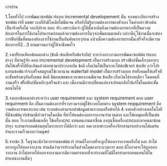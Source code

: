 การบ้าน

1.โดยทั่วไป การพัฒนาซอฟต์แวร์แบบ incremental developement นั้น จะเหมาะกับการสร้างซอฟต์แวร์ที่ user เองก็ยังมีไอเดียไม่ชัดเจน หรือยังไม่รู้ความต้องการของตัวเอง ในคำกล่าวข้างต้น เป็นจริงหรือไม่ จงอภิปราย
ตอบ จริง เพราะคิดว่า ผู้ใช้นั้นจะคิดถึงความต้องการแรกที่เป็นความต้องการในการใช้งานโปรแกรมก่อนแล้วความต้องการอื่นๆจะเพิ่มตามมาหลัง กล่าวคือ ู้ใช้งานนั้นจะต้องการฟังก์ชั่นที่ตนเองต้องการใช้งานเป็นอันดับแรกๆก่อน แล้วเมื่อความต้องการแรกนั้นเสร็จก็จะมีความต้องการที่2...3 ตามมาจนกว่าผู้ใช้จะพึงพอใจ

2.จงเปรียบเทียบข้อแตกต่าง (ข้อดี-ข้อเสียหรือข้อจำกัด) ระหว่างกระบวนการพัฒนาซอฟต์แวร์แบบต่างๆ ที่ท่านรู้จัก
ตอบ 
incremental development เป็นการสร้างแบบ สร้างฟังก์ชั่นเล็กๆหลายๆอันให้เสร็จไปทีละอันแล้วค่อยนำมาประกอบกัน 
ข้อดี เก็บเงินได้เป็นระยะได้ต่อฟิเจอร์
ข้อเสีย กว่าโปรแกรมซอฟแวร์จะเสร็จสมบูรณ์ใช้เวลานาน
waterfall model เป็นการสร้างแบบ ทำทั้งหมดให้เสร็จทีละขั้นพร้อมๆกันทั้งหมด 
ข้อดี มีขอบเขตของเวลาของงานชัดเจน
ข้อเสีย เก็บเงินได้รอบเดียว ในตอนที่งานเสร็จ ฟรือฟังก์ชั่นหลักๆเสร็จแล้ว
และ เมื่องานมีการเปลี่ยนแปลงจะย้อนกลับไปแก้ไขในแต่ละขั้นตอนไม่ได้

3.จงบอกข้อแตกต่างระหว่าง user requirement และ system requirement
ตอบ user requirment คือ  เป็นความต้องการที่รวบรวมจากผู้ใช้ระบบโดยตรง 
   system reqquirement คือ วามต้องการของระบบ เช่น ระบบต้องสามารถส่งข้อมูลผ่านระบบเครือข่ายได้
4.จงยกตัวอย่างเทคโนโลยีที่มีซอฟต์แวร์เข้ามามีส่วนร่วมในอดีต ที่ทำให้คนต้องออกจากงานจำนวนมาก และให้เหตุผลที่เป็นเช่นนั้น
ตอบ โรงงานเชื่อมเหล็ก ใช้เครื่องcnc แทนคนงานมาเชื่อม ลงทุนซื้อเครื่องcncและหาคนมาซ่อมบำรุง จะสามารถลดต้อนทุนในระยะยาวได้ดีกว่า และ ลดเวลาเพราะเครื่องจักรสามารถทำงานได้แมร่นยำและรวดเร็วมากกว่ามนุษย์

5.จากข้อ 3. ในฐานะนักวิศวกรรมซอฟค์แวร์ ท่านมีโอกาสที่จะถูกให้ออกจากงานหรือไม่ และ ถ้าไม่อยากถูกให้ออกจากงาน ท่านคิดว่าควรทำงานในส่วนใดของกระบวนการ
ตอบ มีโอกาศจะให้ถูกออกจากงาน ถ้าไม่อยากให้ออกจากงานควรมีความสารมาถที่จะทำงานที่ไม่มีใครสามารถทดแทนได้ในตำแหน่งงานนั้นๆ 
